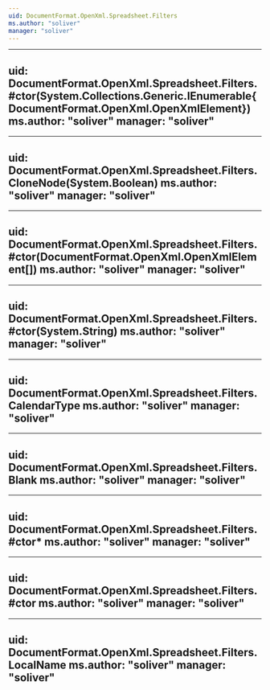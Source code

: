 ```yaml
---
uid: DocumentFormat.OpenXml.Spreadsheet.Filters
ms.author: "soliver"
manager: "soliver"
---
```


---
uid: DocumentFormat.OpenXml.Spreadsheet.Filters.#ctor(System.Collections.Generic.IEnumerable{DocumentFormat.OpenXml.OpenXmlElement})
ms.author: "soliver"
manager: "soliver"
---

---
uid: DocumentFormat.OpenXml.Spreadsheet.Filters.CloneNode(System.Boolean)
ms.author: "soliver"
manager: "soliver"
---

---
uid: DocumentFormat.OpenXml.Spreadsheet.Filters.#ctor(DocumentFormat.OpenXml.OpenXmlElement[])
ms.author: "soliver"
manager: "soliver"
---

---
uid: DocumentFormat.OpenXml.Spreadsheet.Filters.#ctor(System.String)
ms.author: "soliver"
manager: "soliver"
---

---
uid: DocumentFormat.OpenXml.Spreadsheet.Filters.CalendarType
ms.author: "soliver"
manager: "soliver"
---

---
uid: DocumentFormat.OpenXml.Spreadsheet.Filters.Blank
ms.author: "soliver"
manager: "soliver"
---

---
uid: DocumentFormat.OpenXml.Spreadsheet.Filters.#ctor*
ms.author: "soliver"
manager: "soliver"
---

---
uid: DocumentFormat.OpenXml.Spreadsheet.Filters.#ctor
ms.author: "soliver"
manager: "soliver"
---

---
uid: DocumentFormat.OpenXml.Spreadsheet.Filters.LocalName
ms.author: "soliver"
manager: "soliver"
---
